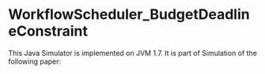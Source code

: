 # WorkflowScheduler_BudgetDeadlineConstraint
This Java Simulator is implemented on JVM 1.7. It is part of Simulation of the following paper: 
